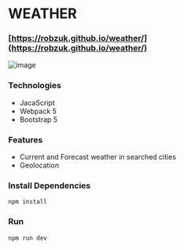 # WEATHER

### [https://robzuk.github.io/weather/](https://robzuk.github.io/weather/)

![image](https://user-images.githubusercontent.com/40764780/179729623-a11bf423-cb9f-42f8-a338-68b520a5f2e5.png)

### Technologies

- JacaScript
- Webpack 5
- Bootstrap 5

### Features

- Current and Forecast weather in searched cities
- Geolocation

### Install Dependencies

```
npm install
```

### Run

```
npm run dev
```

